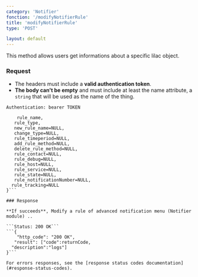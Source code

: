 ```yaml
---
category: 'Notifier'
fonction: '/modifyNotifierRule'
title: 'modifyNotifierRule'
type: 'POST'

layout: default
---
```


This method allows users get informations about a specific lilac object.

### Request

* The headers must include a **valid authentication token**.
* **The body can't be empty** and must include at least the name attribute, a `string` that will be used as the name of the thing.

```Authentication: bearer TOKEN```
```{
    rule_name,
   rule_type,
   new_rule_name=NULL,
   change_type=NULL,
   rule_timeperiod=NULL,
   add_rule_method=NULL,
   delete_rule_method=NULL,
   rule_contact=NULL,
   rule_debug=NULL,
   rule_host=NULL,
   rule_service=NULL,
   rule_state=NULL,
   rule_notificationNumber=NULL,
  rule_tracking=NULL
}```

### Response

**If succeeds**, Modify a rule of advanced notification menu (Notifier module) ..

```Status: 200 OK```
```{
    "http_code": "200 OK",
   "result": ["code":returnCode,
  "description":"logs"]
}```

For errors responses, see the [response status codes documentation](#response-status-codes).